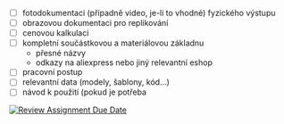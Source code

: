 - [ ] fotodokumentaci (případně video, je-li to vhodné) fyzického výstupu 
- [ ] obrazovou dokumentaci pro replikování 
- [ ] cenovou kalkulaci
- [ ] kompletní součástkovou a materiálovou základnu 
  - přesné názvy
  - odkazy na aliexpress nebo jiný relevantní eshop
- [ ] pracovní postup 
- [ ] relevantní data (modely, šablony, kód...) 
- [ ] návod k použití (pokud je potřeba

[![Review Assignment Due Date](https://classroom.github.com/assets/deadline-readme-button-24ddc0f5d75046c5622901739e7c5dd533143b0c8e959d652212380cedb1ea36.svg)](https://classroom.github.com/a/V-0A61vX)
